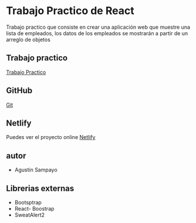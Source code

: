 # Trabajo Practico de React

Trabajo practico que consiste en crear una aplicación web que muestre una lista de empleados, los datos de los empleados se mostrarán a partir de un arreglo de objetos

## Trabajo practico

[Trabajo Practico](https://docs.google.com/document/d/1yFK09NIwbUug5p0M_q1ESPXH4xaCS9sNqzYEOehxoJc/edit#)

## GitHub

[Git](https://github.com/agustines82/TpReact7)

## Netlify

Puedes ver el proyecto online
[Netlify](https://dreamy-trifle-74706c.netlify.app/)

## autor

-   Agustin Sampayo

## Librerias externas

-   Bootsptrap
-   React- Boostrap
-   SweatAlert2
